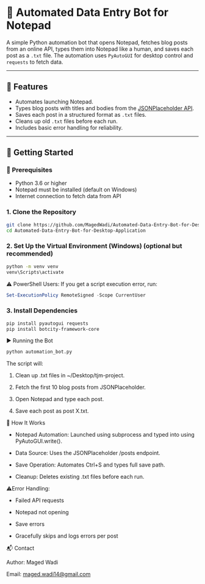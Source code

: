 # 📝 Automated Data Entry Bot for Notepad

A simple Python automation bot that opens Notepad, fetches blog posts from an online API, types them into Notepad like a human, and saves each post as a `.txt` file. The automation uses `PyAutoGUI` for desktop control and `requests` to fetch data.

---

## 📌 Features

- Automates launching Notepad.
- Types blog posts with titles and bodies from the [JSONPlaceholder API](https://jsonplaceholder.typicode.com/guide/).
- Saves each post in a structured format as `.txt` files.
- Cleans up old `.txt` files before each run.
- Includes basic error handling for reliability.

---

## 🚀 Getting Started
### 🔧 Prerequisites

- Python 3.6 or higher
- Notepad must be installed (default on Windows)
- Internet connection to fetch data from API

### 1. Clone the Repository

```bash
git clone https://github.com/MagedWadi/Automated-Data-Entry-Bot-for-Desktop-Application.git
cd Automated-Data-Entry-Bot-for-Desktop-Application
```

### 2. Set Up the Virtual Environment (Windows) (optional but recommended)
```bash
python -m venv venv
venv\Scripts\activate
```
⚠️ PowerShell Users: If you get a script execution error, run:
```powershell
Set-ExecutionPolicy RemoteSigned -Scope CurrentUser
```

### 3. Install Dependencies
```bash
pip install pyautogui requests
pip install botcity-framework-core
```

▶️ Running the Bot
```bash
python automation_bot.py
```
The script will:

1. Clean up .txt files in ~/Desktop/tjm-project.

2. Fetch the first 10 blog posts from JSONPlaceholder.

3. Open Notepad and type each post.

4. Save each post as post X.txt.

🧠 How It Works
- Notepad Automation: Launched using subprocess and typed into using PyAutoGUI.write().

- Data Source: Uses the JSONPlaceholder /posts endpoint.

- Save Operation: Automates Ctrl+S and types full save path.

- Cleanup: Deletes existing .txt files before each run.

⚠️Error Handling:

- Failed API requests

- Notepad not opening

- Save errors

- Gracefully skips and logs errors per post

📬 Contact

Author: Maged Wadi

Email: maged.wadi14@gmail.com
